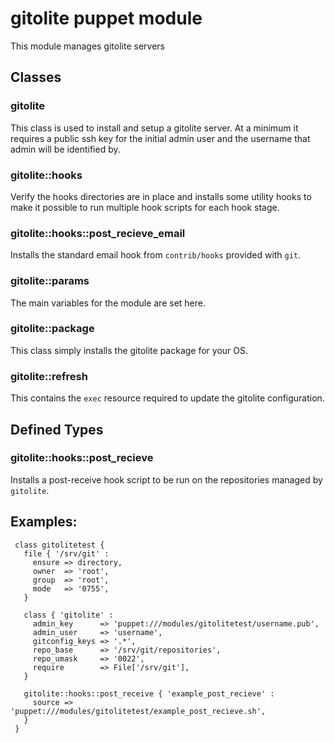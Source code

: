 # gitolite puppet module

This module manages gitolite servers

## Classes

### gitolite

This class is used to install and setup a gitolite server.  At a minimum it
requires a public ssh key for the initial admin user and the username that 
admin will be identified by.

### gitolite::hooks

Verify the hooks directories are in place and installs some utility hooks
to make it possible to run multiple hook scripts for each hook stage.

### gitolite::hooks::post_recieve_email

Installs the standard email hook from `contrib/hooks` provided with `git`.

### gitolite::params

The main variables for the module are set here.

### gitolite::package

This class simply installs the gitolite package for your OS.

### gitolite::refresh

This contains the `exec` resource required to update the gitolite configuration.

## Defined Types

### gitolite::hooks::post_recieve

Installs a post-receive hook script to be run on the repositories managed
by `gitolite`.

## Examples:

     class gitolitetest {
       file { '/srv/git' :
         ensure => directory,
         owner  => 'root',
         group  => 'root',
         mode   => '0755',
       }
    
       class { 'gitolite' :
         admin_key      => 'puppet:///modules/gitolitetest/username.pub',
         admin_user     => 'username',
         gitconfig_keys => '.*',
         repo_base      => '/srv/git/repositories',
         repo_umask     => '0022',
         require        => File['/srv/git'],
       }
       
       gitolite::hooks::post_receive { 'example_post_recieve' :
         source => 'puppet:///modules/gitolitetest/example_post_recieve.sh',
       }
     }
